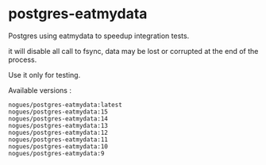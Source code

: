 # postgres-eatmydata

Postgres using eatmydata to speedup integration tests.

it will disable all call to fsync, data may be lost or corrupted at the end of the process.

Use it only for testing.

Available versions :

```
nogues/postgres-eatmydata:latest
nogues/postgres-eatmydata:15
nogues/postgres-eatmydata:14
nogues/postgres-eatmydata:13
nogues/postgres-eatmydata:12
nogues/postgres-eatmydata:11
nogues/postgres-eatmydata:10
nogues/postgres-eatmydata:9
```
